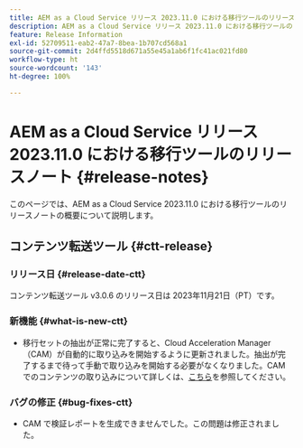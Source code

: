 ```yaml
---
title: AEM as a Cloud Service リリース 2023.11.0 における移行ツールのリリースノート
description: AEM as a Cloud Service リリース 2023.11.0 における移行ツールのリリースノート
feature: Release Information
exl-id: 52709511-eab2-47a7-8bea-1b707cd568a1
source-git-commit: 2d4ffd5518d671a55e45a1ab6f1fc41ac021fd80
workflow-type: ht
source-wordcount: '143'
ht-degree: 100%

---
```


# AEM as a Cloud Service リリース 2023.11.0 における移行ツールのリリースノート {#release-notes}

このページでは、AEM as a Cloud Service 2023.11.0 における移行ツールのリリースノートの概要について説明します。

## コンテンツ転送ツール {#ctt-release}

### リリース日 {#release-date-ctt}

コンテンツ転送ツール v3.0.6 のリリース日は 2023年11月21日（PT）です。

### 新機能 {#what-is-new-ctt}

* 移行セットの抽出が正常に完了すると、Cloud Acceleration Manager（CAM）が自動的に取り込みを開始するように更新されました。抽出が完了するまで待って手動で取り込みを開始する必要がなくなりました。CAM でのコンテンツの取り込みについて詳しくは、[こちら](https://experienceleague.adobe.com/docs/experience-manager-cloud-service/content/migration-journey/cloud-migration/content-transfer-tool/ingesting-content.html?lang=ja#ingestion-process)を参照してください。

### バグの修正 {#bug-fixes-ctt}

* CAM で検証レポートを生成できませんでした。この問題は修正されました。
